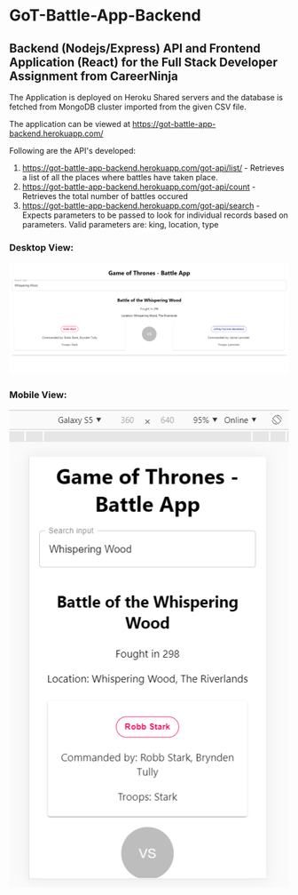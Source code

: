 # GoT-Battle-App-Backend
## Backend (Nodejs/Express) API and Frontend Application (React) for the Full Stack Developer Assignment from CareerNinja

The Application is deployed on Heroku Shared servers and the database is fetched from MongoDB cluster imported from the given CSV file.

The application can be viewed at https://got-battle-app-backend.herokuapp.com/

Following are the API's developed:

1. https://got-battle-app-backend.herokuapp.com/got-api/list/ - Retrieves a list of all the places where battles have taken place.
2. https://got-battle-app-backend.herokuapp.com/got-api/count - Retrieves the total number of battles occured
3. https://got-battle-app-backend.herokuapp.com/got-api/search - Expects parameters to be passed to look for individual records based on parameters. Valid parameters are: king, location, type

### Desktop View:

![alt text](https://raw.githubusercontent.com/shahaadesh5/GoT-Battle-App-Backend/master/screenshots/Desktop%20View.PNG)

### Mobile View:

![alt text](https://raw.githubusercontent.com/shahaadesh5/GoT-Battle-App-Backend/master/screenshots/Mobile%20View.PNG)
